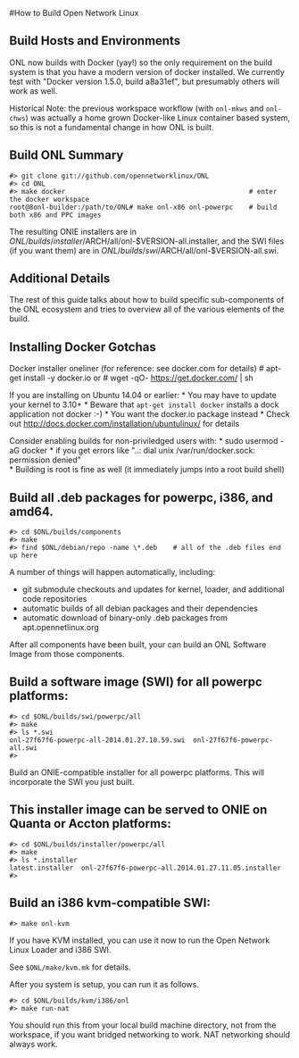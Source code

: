 #How to Build Open Network Linux 


Build Hosts and Environments
------------------------------------------------------------
ONL now builds with Docker (yay!) so the only requirement on the
build system is that you have a modern version of docker installed.
We currently test with "Docker version 1.5.0, build a8a31ef", but
presumably others will work as well.

Historical Note: the previous workspace workflow (with `onl-mkws` and
`onl-chws`) was actually a home grown Docker-like Linux container based
system, so this is not a fundamental change in how ONL is built.


Build ONL Summary
------------------------------------------------------------
    #> git clone git://github.com/opennetworklinux/ONL
    #> cd ONL
    #> make docker                                              # enter the docker workspace
    root@8onl-builder:/path/to/ONL# make onl-x86 onl-powerpc    # build both x86 and PPC images

The resulting ONIE installers are in $ONL/builds/installer/$ARCH/all/onl-$VERSION-all.installer,
and the SWI files (if you want them) are in $ONL/builds/swi/$ARCH/all/onl-$VERSION-all.swi.



Additional Details
----------------------------------------------------------

The rest of this guide talks about how to build specific 
sub-components of the ONL ecosystem and tries to overview
all of the various elements of the build.

Installing Docker Gotchas
----------------------------------------------------------
Docker installer oneliner (for reference: see docker.com for details)
    # apt-get install -y docker.io
or
    # wget -qO- https://get.docker.com/ | sh


If you are installing on Ubuntu 14.04 or earlier:
    * You may have to update your kernel to 3.10+
    * Beware that `apt-get install docker` installs a dock application not docker :-)
	* You want the docker.io package instead
    * Check out http://docs.docker.com/installation/ubuntulinux/ for details

Consider enabling builds for non-priviledged users with:
    * sudo usermod -aG docker
    * if you get errors like "..: dial unix /var/run/docker.sock: permission denied"	
    * Building is root is fine as well (it immediately jumps into a root build shell)
    

Build all .deb packages for powerpc, i386, and amd64.
----------------------------------------------------------
    #> cd $ONL/builds/components
    #> make
    #> find $ONL/debian/repo -name \*.deb    # all of the .deb files end up here

A number of things will happen automatically, including:
- git submodule checkouts and updates for kernel, loader, and additional code repositories
- automatic builds of all debian packages and their dependencies
- automatic download of binary-only .deb packages from apt.opennetlinux.org

After all components have been built, your can build an ONL
Software Image from those components.

Build a software image (SWI) for all powerpc platforms:
------------------------------------------------------------
    #> cd $ONL/builds/swi/powerpc/all
    #> make
    #> ls *.swi
    onl-27f67f6-powerpc-all-2014.01.27.10.59.swi  onl-27f67f6-powerpc-all.swi
    #>

Build an ONIE-compatible installer for all powerpc platforms.
This will incorporate the SWI you just built.

This installer image can be served to ONIE on Quanta or Accton platforms:
------------------------------------------------------------
    #> cd $ONL/builds/installer/powerpc/all
    #> make
    #> ls *.installer
    latest.installer  onl-27f67f6-powerpc-all.2014.01.27.11.05.installer
    #>

Build an i386 kvm-compatible SWI:
------------------------------------------------------------
    #> make onl-kvm

If you have KVM installed, you can use it now to run
the Open Network Linux Loader and i386 SWI.

See `$ONL/make/kvm.mk` for details.

After you system is setup, you can run it as follows.

    #> cd $ONL/builds/kvm/i386/onl
    #> make run-nat

You should run this from your local build machine directory,
not from the workspace, if you want bridged networking to work.
NAT networking should always work.

